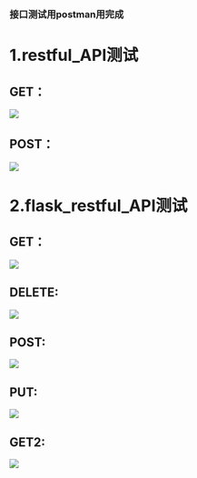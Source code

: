 ### 接口测试用postman用完成
# 1.restful_API测试
## GET：
![](https://github.com/498928628/restful_API/blob/master/postmen%E6%B5%8B%E8%AF%95%E5%9B%BE%E9%9B%86/1_get.png)
## POST：
![](https://github.com/498928628/restful_API/blob/master/postmen%E6%B5%8B%E8%AF%95%E5%9B%BE%E9%9B%86/1_post.png)
# 2.flask_restful_API测试
## GET：
![](https://github.com/498928628/restful_API/blob/master/postmen%E6%B5%8B%E8%AF%95%E5%9B%BE%E9%9B%86/2__get.png)
## DELETE:
![](https://github.com/498928628/restful_API/blob/master/postmen%E6%B5%8B%E8%AF%95%E5%9B%BE%E9%9B%86/2_deldte.png)
## POST:
![](https://github.com/498928628/restful_API/blob/master/postmen%E6%B5%8B%E8%AF%95%E5%9B%BE%E9%9B%86/2_post.png)
## PUT:
![](https://github.com/498928628/restful_API/blob/master/postmen%E6%B5%8B%E8%AF%95%E5%9B%BE%E9%9B%86/2_put.png)
## GET2:
![](https://github.com/498928628/restful_API/blob/master/postmen%E6%B5%8B%E8%AF%95%E5%9B%BE%E9%9B%86/2_get2.png)
